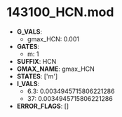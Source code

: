 # 143100_HCN.mod

- **G_VALS**:
  - gmax_HCN: 0.001
- **GATES**:
  - m: 1
- **SUFFIX**: HCN
- **GMAX_NAME**: gmax_HCN
- **STATES**: ['m']
- **I_VALS**:
  - 6.3: 0.0034945715806221286
  - 37: 0.0034945715806221286
- **ERROR_FLAGS**: []
